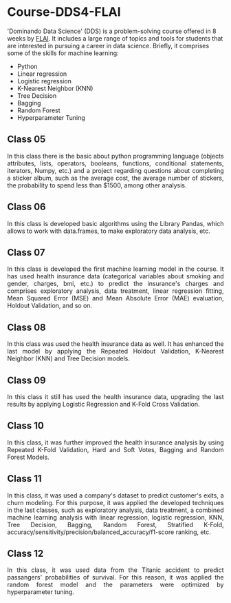 # Course-DDS4-FLAI

'Dominando Data Science' (DDS) is a problem-solving course offered in 8 weeks by [FLAI](https://www.flai.com.br/). It includes a large range of topics and tools for students that are interested in pursuing a career in data science. Briefly, it comprises some of the skills for machine learning:

- Python 
- Linear regression
- Logistic regression
- K-Nearest Neighbor (KNN) 
- Tree Decision
- Bagging
- Random Forest
- Hyperparameter Tuning


## Class 05

<div align="justify">In this class there is the basic about python programming language (objects attributes, lists, operators, booleans, functions, conditional statements, 
iterators, Numpy, etc.) and a project regarding questions about completing a sticker album, such as the average cost, the average number of stickers, the probability to spend less than $1500, among other analysis.
</dev>

## Class 06

In this class is developed basic algorithms using the Library Pandas, 
which allows to work with data.frames, to make exploratory data analysis, etc.  

## Class 07

<div align="justify">
In this class is developed the first machine learning model in the course. It has used health insurance data (categorical variables about smoking and gender, charges, bmi, etc.) to predict the insurance's charges and comprises exploratory analysis,
data treatment, linear regression fitting, Mean Squared Error (MSE) and Mean Absolute Error (MAE) evaluation, Holdout Validation, and so on.
</dev>

## Class 08

<div align="justify">
In this class was used the health insurance data as well. It has enhanced the last model by applying the Repeated Holdout Validation,
K-Nearest Neighbor (KNN) and Tree Decision models. 
</dev>

## Class 09


<div align="justify">
In this class it still has used the health insurance data, upgrading the last results by applying Logistic Regression and K-Fold Cross Validation.
</dev>

## Class 10

<div align="justify">
In this class, it was further improved the health insurance analysis by using Repeated K-Fold Validation, Hard and Soft Votes,
Bagging and Random Forest Models.
</dev>

## Class 11

<div align="justify">
In this class, it was used a company's dataset to predict customer's exits, a churn modeling.
For this purpose, it was applied the developed techniques in the last classes, such as exploratory analysis, data treatment, a combined machine learning analysis 
with linear regression, logistic regression, KNN, Tree Decision, 
Bagging, Random Forest, Stratified K-Fold, accuracy/sensitivity/precision/balanced_accuracy/f1-score ranking, etc.
 </dev>
 
 ## Class 12
 
In this class, it was used data from the Titanic accident to predict passangers' probabilities of survival. For this reason, it was applied the random forest model and the parameters were optimized by hyperparameter tuning.
